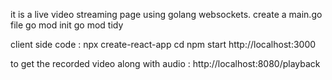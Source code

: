it is a live video streaming page using golang websockets.
create a main.go file 
go mod init <your directory name>
go mod tidy

client side code :
npx create-react-app <react app name>
cd  <react app name>
npm start
http://localhost:3000 


to get the recorded video along with audio :
http://localhost:8080/playback
